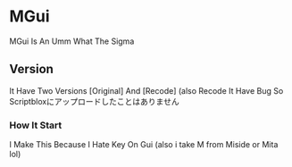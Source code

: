 # MGui

MGui Is An Umm What The Sigma

## Version

It Have Two Versions [Original] And [Recode] (also Recode It Have Bug So Scriptbloxにアップロードしたことはありません

### How It Start

I Make This Because I Hate Key On Gui (also i take M from Miside or Mita lol)
